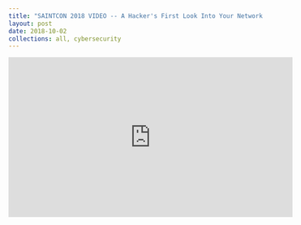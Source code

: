 ```yaml
---
title: "SAINTCON 2018 VIDEO -- A Hacker's First Look Into Your Network: Port Scanning"
layout: post
date: 2018-10-02
collections: all, cybersecurity
---
```


<iframe width="560" height="315" src="https://www.youtube.com/embed/EtkFRO5mGVM" frameborder="0" allow="accelerometer; autoplay; encrypted-media; gyroscope; picture-in-picture" allowfullscreen></iframe>
